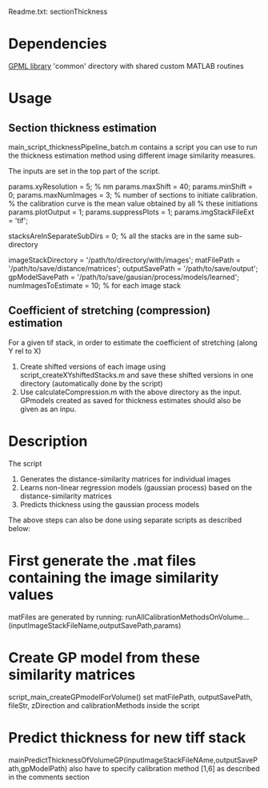 Readme.txt: sectionThickness

# Dependencies
[GPML library](http://www.gaussianprocess.org/gpml/code/matlab/doc/)
'common' directory with shared custom MATLAB routines

# Usage
## Section thickness estimation
main_script_thicknessPipeline_batch.m contains a script you can use to run the thickness estimation method using different image similarity measures.

The inputs are set in the top part of the script.

params.xyResolution = 5; % nm
params.maxShift = 40;
params.minShift = 0;
params.maxNumImages = 3; % number of sections to initiate calibration.
                % the calibration curve is the mean value obtained by all
                % these initiations
params.plotOutput = 1;
params.suppressPlots = 1;
params.imgStackFileExt = 'tif';

stacksAreInSeparateSubDirs = 0; % all the stacks are in the same sub-directory

imageStackDirectory = '/path/to/directory/with/images';
matFilePath = '/path/to/save/distance/matrices';
outputSavePath = '/path/to/save/output';
gpModelSavePath = '/path/to/save/gausian/process/models/learned';
numImagesToEstimate = 10; % for each image stack

## Coefficient of stretching (compression) estimation
For a given tif stack, in order to estimate the coefficient of stretching (along Y rel to X)
1. Create shifted versions of each image using script_createXYshiftedStacks.m and save these shifted versions in one directory (automatically done by the script) 
3. Use calculateCompression.m with the above directory as the input. GPmodels created as saved for thickness estimates should also be given as an inpu.

# Description
The script
1. Generates the distance-similarity matrices for individual images
2. Learns non-linear regression models (gaussian process) based on the distance-similarity matrices
3. Predicts thickness using the gaussian process models

The above steps can also be done using separate scripts as described below:

# First generate the .mat files containing the image similarity values
matFiles are generated by running:
runAllCalibrationMethodsOnVolume...
    (inputImageStackFileName,outputSavePath,params)

# Create GP model from these similarity matrices
script_main_createGPmodelForVolume()
set matFilePath, outputSavePath, fileStr, zDirection and calibrationMethods inside the script

# Predict thickness for new tiff stack
mainPredictThicknessOfVolumeGP(inputImageStackFileNAme,outputSavePath,gpModelPath)
also have to specify calibration method [1,6] as described in the comments section



